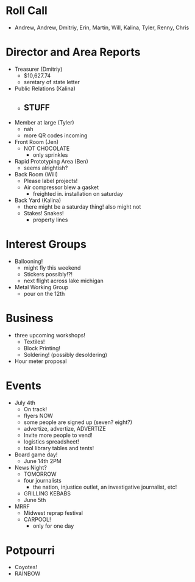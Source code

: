 # Roll Call
- Andrew, Andrew, Dmitriy, Erin, Martin, Will, Kalina, Tyler, Renny, Chris

# Director and Area Reports

- Treasurer (Dmitriy)
  - $10,627.74
  - seretary of state letter
- Public Relations (Kalina)
  - STUFF
    -
- Member at large (Tyler)
  - nah
  - more QR codes incoming
- Front Room (Jen)
  - NOT CHOCOLATE
    - only sprinkles
- Rapid Prototyping Area (Ben)
  - seems alrightish?
- Back Room (Will)
  - Please label projects!
  - Air compressor blew a gasket
    - freighted in. installation on saturday
- Back Yard (Kalina)
  - there might be a saturday thing! also might not
  - Stakes! Snakes!
    - property lines
# Interest Groups
- Ballooning!
  - might fly this weekend
  - Stickers possibly!?!
  - next flight across lake michigan
- Metal Working Group
  - pour on the 12th
# Business
  - three upcoming workshops!
    - Textiles!
    - Block Printing!
    - Soldering! (possibly desoldering)
  - Hour meter proposal
# Events
  - July 4th
    - On track!
    - flyers NOW
    - some people are signed up (seven? eight?)
    - advertize, advertize, ADVERTIZE
    - Invite more people to vend!
    - logistics spreadsheet!
    - tool library tables and tents!
  - Board game day!
    - June 14th 2PM
  - News Night?
    - TOMORROW
    - four journalists
      - the nation, injustice outlet, an investigative journalist, etc!
    - GRILLING KEBABS
    - June 5th
  - MRRF
    - Midwest reprap festival
    - CARPOOL! 
      - only for one day
# Potpourri 
  - Coyotes!
  - RAINBOW
    
